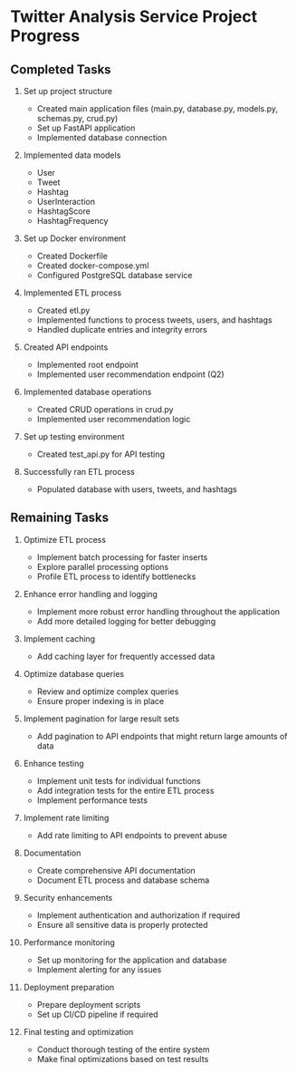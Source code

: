 # Twitter Analysis Service Project Progress

## Completed Tasks

1. Set up project structure
   - Created main application files (main.py, database.py, models.py, schemas.py, crud.py)
   - Set up FastAPI application
   - Implemented database connection

2. Implemented data models
   - User
   - Tweet
   - Hashtag
   - UserInteraction
   - HashtagScore
   - HashtagFrequency

3. Set up Docker environment
   - Created Dockerfile
   - Created docker-compose.yml
   - Configured PostgreSQL database service

4. Implemented ETL process
   - Created etl.py
   - Implemented functions to process tweets, users, and hashtags
   - Handled duplicate entries and integrity errors

5. Created API endpoints
   - Implemented root endpoint
   - Implemented user recommendation endpoint (Q2)

6. Implemented database operations
   - Created CRUD operations in crud.py
   - Implemented user recommendation logic

7. Set up testing environment
   - Created test_api.py for API testing

8. Successfully ran ETL process
   - Populated database with users, tweets, and hashtags

## Remaining Tasks

1. Optimize ETL process
   - Implement batch processing for faster inserts
   - Explore parallel processing options
   - Profile ETL process to identify bottlenecks

2. Enhance error handling and logging
   - Implement more robust error handling throughout the application
   - Add more detailed logging for better debugging

3. Implement caching
   - Add caching layer for frequently accessed data

4. Optimize database queries
   - Review and optimize complex queries
   - Ensure proper indexing is in place

5. Implement pagination for large result sets
   - Add pagination to API endpoints that might return large amounts of data

6. Enhance testing
   - Implement unit tests for individual functions
   - Add integration tests for the entire ETL process
   - Implement performance tests

7. Implement rate limiting
   - Add rate limiting to API endpoints to prevent abuse

8. Documentation
   - Create comprehensive API documentation
   - Document ETL process and database schema

9. Security enhancements
   - Implement authentication and authorization if required
   - Ensure all sensitive data is properly protected

10. Performance monitoring
    - Set up monitoring for the application and database
    - Implement alerting for any issues

11. Deployment preparation
    - Prepare deployment scripts
    - Set up CI/CD pipeline if required

12. Final testing and optimization
    - Conduct thorough testing of the entire system
    - Make final optimizations based on test results